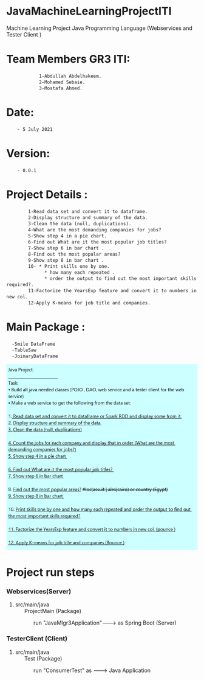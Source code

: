 # JavaMachineLearningProjectITI
Machine Learning Project Java Programming Language (Webservices and  Tester Client ) 
# Team Members GR3 ITI:							  						                       
 				1-Abdullah Abdelhakeem.											                     
 				2-Mohamed Sebaie.													                       
 				3-Mostafa Ahmed.													                       	
# Date: 
        - 5 July 2021																                         
# Version: 
        - 0.0.1																	                             
# Project Details :																                       
 			1-Read data set and convert it to dataframe.							                  
 			2-Display structure and summary of the data.							                  
 			3-Clean the data (null, duplications).									                    
 			4-What are the most demanding companies for jobs?						                
 			5-Show step 4 in a pie chart.											                          
 			6-Find out What are it the most popular job titles? 					              
 			7-Show step 6 in bar chart .											                          
 			8-Find out the most popular areas?										                      
 			9-Show step 8 in bar chart .											                          
 			10- * Print skills one by one.											                        
 				  * how many each repeated .											                          
 				  * order the output to find out the most important skills required?.	      
 			11-Factorize the YearsExp feature and convert it to numbers in new col.     
 			12-Apply K-means for job title and companies.	                              
# Main Package : 
      -Smile DataFrame 
      -TableSaw
      -JoinaryDataFrame                      												                              	
 																					                                        
<img  src="Description.PNG" alt="Project Description"/>

<h1>Project run steps</h1>
<h3>Webservices(Server)</h3>
<ol>
  <li>src/main/java
  <ul>ProjectMain (Package)
  <ul>run "JavaMlgr3Application"---> as Spring Boot (Server) </ul></ul></li>
</ol> 
<h3>TesterClient (Client)</h3>
<ol>
  <li>src/main/java
  <ul>Test (Package)
 <ul>run "ConsumerTest" as ---> Java Application</ul></ul></li>
</ol> 
